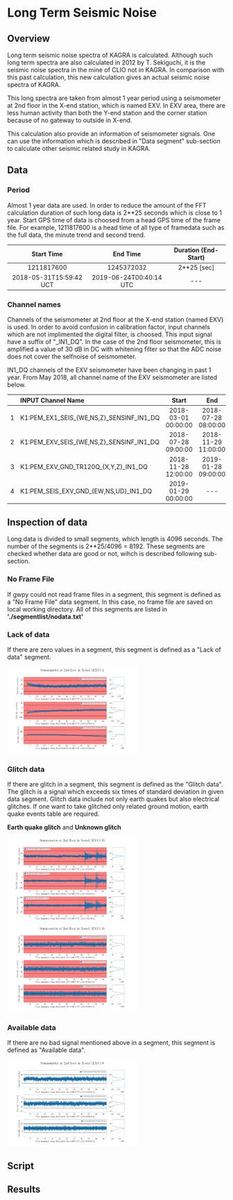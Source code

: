 # Long Term Seismic Noise
## Overview
Long term seismic noise spectra of KAGRA is calculated. Although such long term spectra are also calculated in 2012 by T. Sekiguchi, it is the seismic noise spectra in the mine of CLIO not in KAGRA. In comparison with this past calculation, this new calculation gives an actual seismic noise spectra of KAGRA.

This long spectra are taken from almost 1 year period using a seismometer at 2nd floor in the X-end station, which is named EXV. In EXV area, there are less human activity than both the Y-end station and the corner station because of no gateway to outside in X-end.

This calculation also provide an information of seismometer signals. One can use the information which is described in "Data segment" sub-section to calculate other seismic related study in KAGRA.

## Data
### Period
Almost 1 year data are used. In order to reduce the amount of the FFT calculation duration of such long data is 2**25 seconds which is close to 1 year. Start GPS time of data is choosed from a head GPS time of the frame file. For example, 1211817600 is a head time of all type of framedata such as the full data, the minute trend and second trend.

| Start Time              | End Time                | Duration (End-Start)  |
|:-----------------------:|:-----------------------:|:---------------------:|
| 1211817600              | 1245372032              | 2**25 [sec]           |
| 2018-05-31T15:59:42 UCT | 2019-06-24T00:40:14 UTC |         ---           |


### Channel names
Channels of the seismometer at 2nd floor at the X-end station (named EXV) is used. In order to avoid confusion in calibration factor, input channels which are not implimented the digital filter, is choosed. This input signal have a suffix of "\_IN1\_DQ". In the case of the 2nd floor seismometer, this is amplified a value of 30 dB in DC with whitening filter so that the ADC noise does not cover the selfnoise of seismometer.

IN1\_DQ channels of the EXV seismometer have been changing in past 1 year. From May 2018, all channel name of the EXV seismometer are listed below.

|| INPUT Channel Name | Start | End |
|:-:|:-------------|:---------:| :------:| 
|1| K1:PEM\_EX1\_SEIS\_{WE,NS,Z}\_SENSINF\_IN1\_DQ | 2018-03-01 00:00:00 | 2018-07-28 08:00:00 | 
|2| K1:PEM\_EXV\_SEIS\_{WE,NS,Z}\_SENSINF\_IN1\_DQ | 2018-07-28 09:00:00 | 2018-11-29 11:00:00 | 
|3| K1:PEM\_EXV\_GND\_TR120Q\_{X,Y,Z}\_IN1\_DQ | 2018-11-28 12:00:00 | 2019-01-28 09:00:00 | 
|4| K1:PEM\_SEIS\_EXV\_GND\_{EW,NS,UD}\_IN1\_DQ | 2019-01-29 00:00:00 | --- | 

## Inspection of data 
Long data is divided to small segments, which length is 4096 seconds. The number of the segments is 2**25/4096 = 8192. These segments are checked whether data are good or not, wihch is described following sub-section. 

### No Frame File
If gwpy could not read frame files in a segment, this segment is defined as a "No Frame File" data segment. In this case, no frame file are saved on local working directory. All of this segments are listed in **'./segmentlist/nodata.txt'**


### Lack of data
If there are zero values in a segment, this segment is defined as a "Lack of data" segment. 

<img src="./result/1212477056_1212481152_TS.png" alt="LackofData" width=300/>


### Glitch data
If there are glitch in a segment, this segment is defined as the "Glitch data". The glitch is a signal which exceeds six times of standard deviation in given data segment. Glitch data include not only earth quakes but also electrical glitches. If one want to take glitched only related ground motion, earth quake events table are required.

**Earth quake glitch** and **Unknown glitch**

<img src="./result/1211973248_1211977344_TS.png" alt="EarthQuake" width=300/>
<img src="./result/1211874944_1211879040_TS.png" alt="Unknown" width=300/>

### Available data
If there are no bad signal mentioned above in a segment, this segment is defined as "Available data".

<img src="./result/1211858560_1211862656_TS.png" alt="Available" width=300/>


## Script
## Results